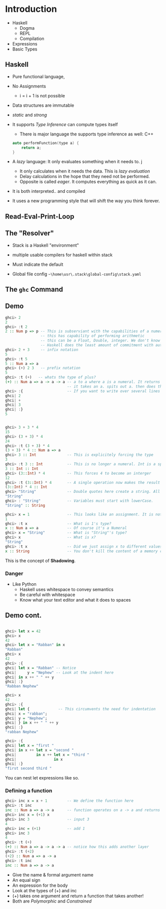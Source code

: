 # Introduction
- Haskell
    - Dogma
    - REPL
    - Compilation
- Expressions
- Basic Types

## Haskell

- Pure functional language,

- No Assignments
    - i = i + 1 is not possible

- Data structures are immutable

- *static* and *strong*

- It supports *Type Inference* can compute types itself
    - There is major language the supports type inference as well: C++

    ```cpp
    auto performFunction(type a) {
        return a;
    }
    ```

- A *lazy* language: It only evaluates something when it needs to.
j
    - It only calculates when it needs the data. This is *lazy evaluation*
    - Delay calculations in the hope that they need not be performed.
    - Opposite is called *eager*. It computes everything as quick as it can.

- It is both interpreted.. and compiled

- It uses a new programming style that will shift the way you think forever.

## Read-Eval-Print-Loop

## The "Resolver"
- Stack is a Haskell "environment"
- multiple usable compilers for haskell within stack
- Must indicate the default

- Global file config
`~\home\usr\.stack\global-config\stack.yaml`

## The `ghc` Command

## Demo
```hs
ghci> 2
2
ghci> :t 2
2 :: Num p => p -- This is subserviant with the capabilities of a numeral
                -- this has capability of performing arithmetic
                -- this can be a Float, Double, integer. We don't know yet.
                -- Haskell does the least amount of commitment with auto types
ghci> 2 + 3     -- infix notation
5
ghci> :t 5
5 :: Num a => a
ghci> (+) 2 3   -- prefix notation
5
ghci> :t (+)   -- whats the type of plus?
(+) :: Num a => a -> a -> a -- a to a where a is a numeral. It returns a function that consumes the argument
                            -- it takes an a. spits out a. then does this one more time. numerals are all of the same kind.
ghci> :{                    -- If you want to write over several lines in the interpreter
ghci| 2
ghci| +
ghci| 3
ghci| :}
5
```

```hs

ghci> 3 + 3 * 4
15
ghci> (3 + 3) * 4
24
ghci> :t (3 + 3) * 4
(3 + 3) * 4 :: Num a => a
ghci> 3 :: Int              -- This is explicitely forcing the type
3
ghci> :t 3 :: Int           -- This is no longer a numeral. Int is a special kind of numeral.
3 :: Int :: Int
ghci> (3::Int) * 4          -- This forces 4 to become an interger
12
ghci> :t (3::Int) * 4       -- A single operation now makes the result spit out an integer
(3::Int) * 4 :: Int
ghci> "String"              -- Double quotes here create a string. All types start with an Uppercase
"String"
ghci> : "String"            -- Variables must start with lowerCase.
"String" :: String
```

```hs
ghci> x = 1                 -- This looks like an assignment. It is not one. this is just giving 1 the name x. A christening, if you will
1
ghci> :t x                  -- What is 1's type?
x :: Num a => a             -- Of course it's a Numeral
ghci> x = "String"          -- What is "String"'s type?
ghci> x                     -- What is x? 
"String"
ghci> :t x                  -- Did we just assign x to different values? No.
x :: String                 -- You don't kill the content of a memory cell to replace it with something else. It's just the most recent instance.
```
This is the concept of **Shadowing**.

### Danger

- Like Python
    - Haskell uses whitespace to convey semantics
    - Be careful with whitespace
    - Know what your text editor and what it does to spaces

## Demo cont.
```hs

ghci> let x = 42
ghci> x
42
ghci> let x = "Rabban" in x
"Rabban"
ghci> x
42
ghci> :{
ghci| let x = "Rabban" -- Notice
ghci|     y = "Nephew" -- Look at the indent here
ghci| in x ++ " " ++ y
ghci| :}
"Rabban Nephew"

ghci> x
42
ghci> :{
ghci| let {             -- This circumvents the need for indentation
ghci| x = "rabban";
ghci| y = "Nephew";
ghci| } in x ++ " " ++ y
ghci| :}
"rabban Nephew"
```

```hs
ghci> :{
ghci| let x = "first "
ghci| in x ++ let x = "second "
ghci|         in x ++ let x = "third "
ghci|                 in x
ghci| :}
"first second third "
```
You can nest let expressions like so.

### Defining a function
```hs
ghci> inc x = x + 1         -- We define the function here
ghci> :t inc
inc :: Num a => a -> a      -- function operates on a -> a and returns a numeral a
ghci> inc x = (+1) x
ghci> inc 3                 -- input 3
4
ghci> inc = (+1)            -- add 1
ghci> inc 3
4
ghci> :t (+)
(+) :: Num a => a -> a -> a -- notice how this adds another layer
ghci> :t (+2)
(+2) :: Num a => a -> a
ghci> :t inc
inc :: Num a => a -> a
```

- Give the name & formal argument name
- An equal sign
- An expression for the body
- Look at the types of (+) and inc
- (+) takes one argument and return a function that takes another!
- Both are *Polymorphic* and *Constrained*

